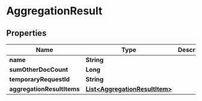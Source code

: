 
# AggregationResult

## Properties
Name | Type | Description | Notes
------------ | ------------- | ------------- | -------------
**name** | **String** |  |  [optional]
**sumOtherDocCount** | **Long** |  |  [optional]
**temporaryRequestId** | **String** |  |  [optional]
**aggregationResultItems** | [**List&lt;AggregationResultItem&gt;**](AggregationResultItem.md) |  |  [optional]



